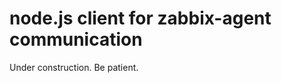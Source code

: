 node.js client for zabbix-agent communication
===========================

Under construction. Be patient.
